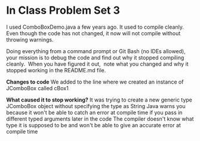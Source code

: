 # In Class Problem Set 3

I used ComboBoxDemo.java a few years ago.  It used to compile cleanly.  Even though the code has not changed, it now  will not compile without throwing warnings.

Doing everything from a command prompt or Git Bash (no IDEs allowed), your mission is to debug the code and find out why it stopped compiling cleanly.  When you have figured it out,  note what you changed and why it stopped working in the README.md file.


**Changes to code**
We added <String> to the line where we created an instance of JComboBox called cBox1


**What caused it to stop working?** 
It was trying to create a new generic type JComboBox object without specifying the type as String
Java warns you because it won't be able to catch an error at compile time if you pass in different typed arguments later in the code
The compiler doesn't know what type it is supposed to be and won't be able to give an accurate error at compile time
